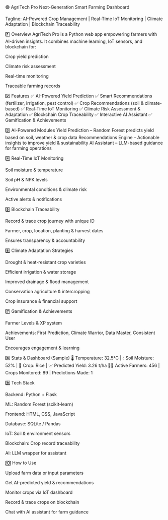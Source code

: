 🟢 AgriTech Pro
Next-Generation Smart Farming Dashboard

Tagline:
AI-Powered Crop Management | Real-Time IoT Monitoring | Climate Adaptation | Blockchain Traceability

1️⃣ Overview
AgriTech Pro is a Python web app empowering farmers with AI-driven insights. It combines machine learning, IoT sensors, and blockchain for:

Crop yield prediction

Climate risk assessment

Real-time monitoring

Traceable farming records

2️⃣ Features
✅ AI-Powered Yield Prediction
✅ Smart Recommendations (fertilizer, irrigation, pest control)
✅ Crop Recommendations (soil & climate-based)
✅ Real-Time IoT Monitoring
✅ Climate Risk Assessment & Adaptation
✅ Blockchain Crop Traceability
✅ Interactive AI Assistant
✅ Gamification & Achievements

3️⃣ AI-Powered Modules
Yield Prediction – Random Forest predicts yield based on soil, weather & crop data
Recommendations Engine – Actionable insights to improve yield & sustainability
AI Assistant – LLM-based guidance for farming operations

4️⃣ Real-Time IoT Monitoring

Soil moisture & temperature

Soil pH & NPK levels

Environmental conditions & climate risk

Active alerts & notifications

5️⃣ Blockchain Traceability

Record & trace crop journey with unique ID

Farmer, crop, location, planting & harvest dates

Ensures transparency & accountability

6️⃣ Climate Adaptation Strategies

Drought & heat-resistant crop varieties

Efficient irrigation & water storage

Improved drainage & flood management

Conservation agriculture & intercropping

Crop insurance & financial support

7️⃣ Gamification & Achievements

Farmer Levels & XP system

Achievements: First Prediction, Climate Warrior, Data Master, Consistent User

Encourages engagement & learning

8️⃣ Stats & Dashboard (Sample)
🌡️ Temperature: 32.5°C | 💧 Soil Moisture: 52% | 🌱 Crop: Rice | 📈 Predicted Yield: 3.26 t/ha
👨‍🌾 Active Farmers: 456 | Crops Monitored: 89 | Predictions Made: 1

9️⃣ Tech Stack

Backend: Python + Flask

ML: Random Forest (scikit-learn)

Frontend: HTML, CSS, JavaScript

Database: SQLite / Pandas

IoT: Soil & environment sensors

Blockchain: Crop record traceability

AI: LLM wrapper for assistant

🔟 How to Use

Upload farm data or input parameters

Get AI-predicted yield & recommendations

Monitor crops via IoT dashboard

Record & trace crops on blockchain

Chat with AI assistant for farm guidance
